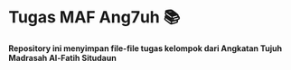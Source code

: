 # Tugas MAF Ang7uh 📚

**Repository ini menyimpan file-file tugas kelompok dari Angkatan Tujuh Madrasah Al-Fatih Situdaun**